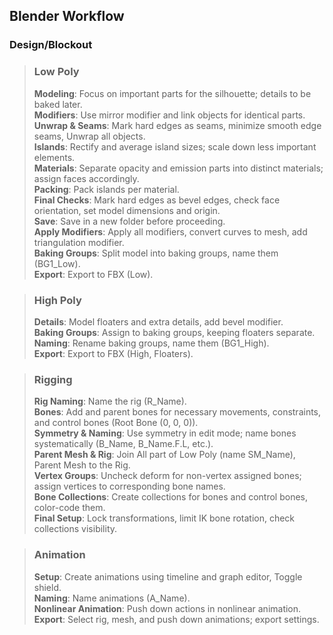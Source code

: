 <link rel="stylesheet" href="../style.css">

## Blender Workflow

### Design/Blockout

> ### Low Poly  
> **Modeling**: Focus on important parts for the silhouette; details to be baked later.  
> **Modifiers**: Use mirror modifier and link objects for identical parts.  
> **Unwrap & Seams**: Mark hard edges as seams, minimize smooth edge seams, Unwrap all objects.  
> **Islands**: Rectify and average island sizes; scale down less important elements.  
> **Materials**: Separate opacity and emission parts into distinct materials; assign faces accordingly.  
> **Packing**: Pack islands per material.  
> **Final Checks**: Mark hard edges as bevel edges, check face orientation, set model dimensions and origin.  
> **Save**: Save in a new folder before proceeding.  
> **Apply Modifiers**: Apply all modifiers, convert curves to mesh, add triangulation modifier.  
> **Baking Groups**: Split model into baking groups, name them (BG1_Low).  
> **Export**: Export to FBX (Low).

> ### High Poly  
> **Details**: Model floaters and extra details, add bevel modifier.  
> **Baking Groups**: Assign to baking groups, keeping floaters separate.  
> **Naming**: Rename baking groups, name them (BG1_High).  
> **Export**: Export to FBX (High, Floaters).  

> ### Rigging  
> **Rig Naming**: Name the rig (R_Name).  
> **Bones**: Add and parent bones for necessary movements, constraints, and control bones (Root Bone (0, 0, 0)).  
> **Symmetry & Naming**: Use symmetry in edit mode; name bones systematically (B_Name, B_Name.F.L, etc.).  
> **Parent Mesh & Rig**: Join All part of Low Poly (name SM_Name), Parent Mesh to the Rig.  
> **Vertex Groups**: Uncheck deform for non-vertex assigned bones; assign vertices to corresponding bone names.  
> **Bone Collections**: Create collections for bones and control bones, color-code them.  
> **Final Setup**: Lock transformations, limit IK bone rotation, check collections visibility.  

> ### Animation  
> **Setup**: Create animations using timeline and graph editor, Toggle shield.  
> **Naming**: Name animations (A_Name).  
> **Nonlinear Animation**: Push down actions in nonlinear animation.  
> **Export**: Select rig, mesh, and push down animations; export settings.  
